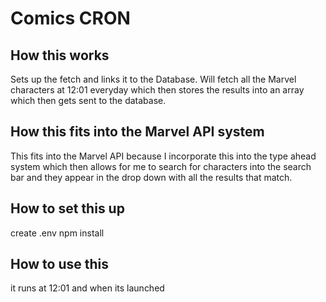 # Comics CRON

## How this works
Sets up the fetch and links it to the Database. Will fetch all the Marvel characters at 12:01 everyday which then stores the results into an array which then gets sent to the database.

## How this fits into the Marvel API system
This fits into the Marvel API because I incorporate this into the type ahead system which then allows for me to search for characters into the search bar and they appear in the drop down with all the results that match.

## How to set this up
create .env
npm install

## How to use this
it runs at 12:01 and when its launched



